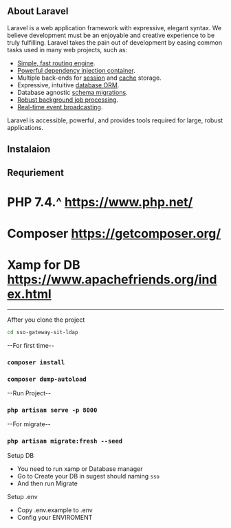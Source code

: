 ## About Laravel

Laravel is a web application framework with expressive, elegant syntax. We believe development must be an enjoyable and creative experience to be truly fulfilling. Laravel takes the pain out of development by easing common tasks used in many web projects, such as:

- [Simple, fast routing engine](https://laravel.com/docs/routing).
- [Powerful dependency injection container](https://laravel.com/docs/container).
- Multiple back-ends for [session](https://laravel.com/docs/session) and [cache](https://laravel.com/docs/cache) storage.
- Expressive, intuitive [database ORM](https://laravel.com/docs/eloquent).
- Database agnostic [schema migrations](https://laravel.com/docs/migrations).
- [Robust background job processing](https://laravel.com/docs/queues).
- [Real-time event broadcasting](https://laravel.com/docs/broadcasting).

Laravel is accessible, powerful, and provides tools required for large, robust applications.

## Instalaion
## Requriement ##

# PHP 7.4.^ https://www.php.net/

# Composer https://getcomposer.org/

# Xamp for DB https://www.apachefriends.org/index.html
---------------------------

Affter you clone the project
```sh
cd sso-gateway-sit-ldap
```

--For first time--
### `composer install`
### `composer dump-autoload`

--Run Project--
### `php artisan serve -p 8000`

--For migrate--
### `php artisan migrate:fresh --seed`

Setup DB
- You need to run xamp or Database manager
- Go to Create your DB in sugest should naming `sso`
- And then run Migrate

Setup .env
- Copy .env.example to .env
- Config your ENVIROMENT
